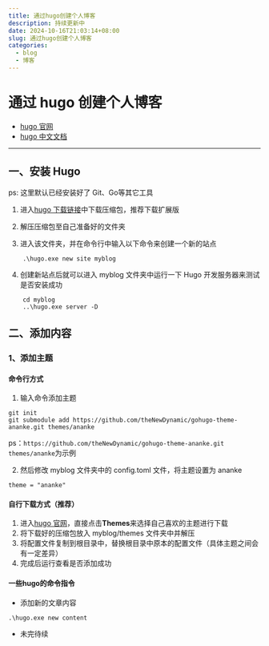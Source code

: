 ```yaml
---
title: 通过hugo创建个人博客
description: 持续更新中
date: 2024-10-16T21:03:14+08:00
slug: 通过hugo创建个人博客
categories:
  - blog
  - 博客
---
```


# 通过 hugo 创建个人博客

- [hugo 官网](https://gohugo.io/)
- [hugo 中文文档](https://hugo.opendocs.io/getting-started/)

---

## 一、安装 Hugo

ps: 这里默认已经安装好了 Git、Go等其它工具

1. 进入[hugo 下载链接](https://github.com/gohugoio/hugo/releases/tag/v0.136.0)中下载压缩包，推荐下载扩展版

2. 解压压缩包至自己准备好的文件夹

3. 进入该文件夹，并在命令行中输入以下命令来创建一个新的站点

```
    .\hugo.exe new site myblog
```

4. 创建新站点后就可以进入 myblog 文件夹中运行一下 Hugo 开发服务器来测试是否安装成功

```
    cd myblog
    ..\hugo.exe server -D
```

## 二、添加内容

### 1、添加主题

#### 命令行方式

1. 输入命令添加主题

```
git init
git submodule add https://github.com/theNewDynamic/gohugo-theme-ananke.git themes/ananke
```

ps：`https://github.com/theNewDynamic/gohugo-theme-ananke.git themes/ananke`为示例

2. 然后修改 myblog 文件夹中的 config.toml 文件，将主题设置为 ananke

```
theme = "ananke"
```

#### 自行下载方式（推荐）

1. 进入[hugo 官网](https://gohugo.io/)，直接点击**Themes**来选择自己喜欢的主题进行下载
2. 将下载好的压缩包放入 myblog/themes 文件夹中并解压
3. 将配置文件复制到根目录中，替换根目录中原本的配置文件（具体主题之间会有一定差异）
4. 完成后运行查看是否添加成功

#### 一些hugo的命令指令
* 添加新的文章内容
```
.\hugo.exe new content 
```
* 未完待续
